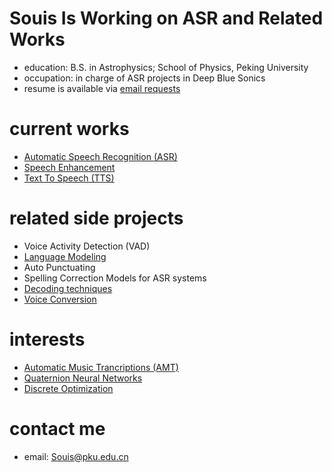 # Souis Is Working on ASR and Related Works
- education: B.S. in Astrophysics; School of Physics, Peking University
- occupation: in charge of ASR projects in Deep Blue Sonics
- resume is available via [email requests](mailto:Souis@pku.edu.cn)

# current works

- [Automatic Speech Recognition (ASR)](ASR.md)
- [Speech Enhancement](SE.md)
- [Text To Speech (TTS)](TTS.md)

# related side projects

- Voice Activity Detection (VAD)
- [Language Modeling](LanguageModeling.md)
- Auto Punctuating
- Spelling Correction Models for ASR systems
- [Decoding techniques](decode.md)
- [Voice Conversion](VoiceConversion.md)

# interests

- [Automatic Music Trancriptions (AMT)](AMT.md)
- [Quaternion Neural Networks](QuaternionNeuralNetworks.md)
- [Discrete Optimization](DiscreteOptimization.md)

# contact me
- email: Souis@pku.edu.cn
